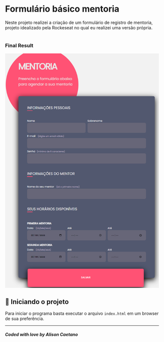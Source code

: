 # Formulário básico mentoria 

Neste projeto realizei a criação de um formulário de registro de mentoria, projeto idealizado pela Rockeseat no qual eu realizei uma versão própria.<br /><br/>

### Final Result

<img src="v0.4/assets/final.png" alt="Web Version"/>

## 🚀 Iniciando o projeto

Para iniciar o programa basta executar o arquivo `index.html` em um browser de sua preferência.

---

##### Coded with love by Alison Caetano
